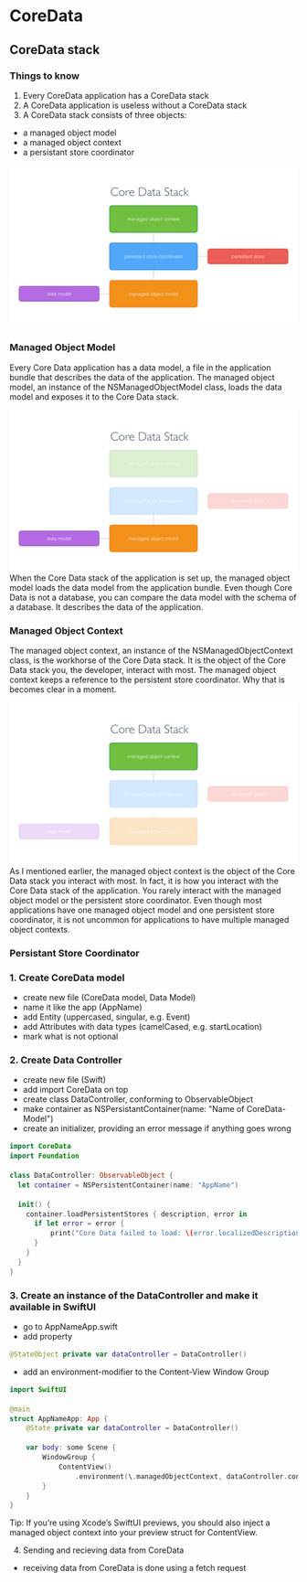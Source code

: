 # CoreData
## CoreData stack
### Things to know
1. Every CoreData application has a CoreData stack
2. A CoreData application is useless without a CoreData stack
3. A CoreData stack consists of three objects:
- a managed object model
- a managed object context
- a persistant store coordinator

![inter-relation of the objects of the CoreData stack](images/figure-core-data-stack-1.jpg)

### Managed Object Model
Every Core Data application has a data model, a file in the application bundle that describes the data of the application. The managed object model, an instance of the NSManagedObjectModel class, loads the data model and exposes it to the Core Data stack.

![Managed Object Model and data model](images/figure-core-data-stack-2.jpg)
When the Core Data stack of the application is set up, the managed object model loads the data model from the application bundle. Even though Core Data is not a database, you can compare the data model with the schema of a database. It describes the data of the application.

### Managed Object Context
The managed object context, an instance of the NSManagedObjectContext class, is the workhorse of the Core Data stack. It is the object of the Core Data stack you, the developer, interact with most.
The managed object context keeps a reference to the persistent store coordinator. Why that is becomes clear in a moment.

![Managed Object Context](images/figure-core-data-stack-3.jpg)
As I mentioned earlier, the managed object context is the object of the Core Data stack you interact with most. In fact, it is how you interact with the Core Data stack of the application. You rarely interact with the managed object model or the persistent store coordinator.
Even though most applications have one managed object model and one persistent store coordinator, it is not uncommon for applications to have multiple managed object contexts.

### Persistant Store Coordinator


### 1. Create CoreData model
- create new file (CoreData model, Data Model)
- name it like the app (AppName)
- add Entity (uppercased, singular, e.g. Event)
- add Attributes with data types (camelCased, e.g. startLocation)
- mark what is not optional

### 2. Create Data Controller
- create new file (Swift)
- add import CoreData on top
- create class DataController, conforming to ObservableObject
- make container as NSPersistantContainer(name: "Name of CoreData-Model")
- create an initializer, providing an error message if anything goes wrong

```Swift
import CoreData
import Foundation

class DataController: ObservableObject {
  let container = NSPersistentContainer(name: "AppName")

  init() {
    container.loadPersistentStores { description, error in
      if let error = error {
          print("Core Data failed to load: \(error.localizedDescription)")
      }
    }
  }
}
```

### 3. Create an instance of the DataController and make it available in SwiftUI
- go to AppNameApp.swift
- add property

```Swift
@StateObject private var dataController = DataController()
```

- add an environment-modifier to the Content-View Window Group

```Swift
import SwiftUI

@main
struct AppNameApp: App {
    @State private var dataController = DataController()
    
    var body: some Scene {
        WindowGroup {
            ContentView()
                .environment(\.managedObjectContext, dataController.container.viewContext)
        }
    }
}
```

Tip: If you’re using Xcode’s SwiftUI previews, you should also inject a managed object context into your preview struct for ContentView.

4. Sending and recieving data from CoreData
- receiving data from CoreData is done using a fetch request
